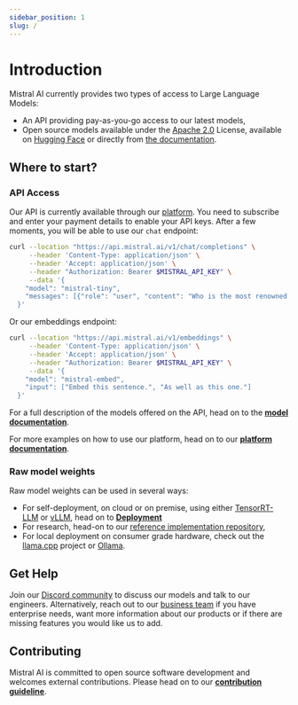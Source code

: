 ```yaml
---
sidebar_position: 1
slug: /
---
```

[platform_button]: /img/platform_button.svg
[platform_url]: https://console.mistral.ai/

# Introduction

Mistral AI currently provides two types of access to Large Language Models: 
- An API providing pay-as-you-go access to our latest models,
- Open source models available under the [Apache 2.0](https://github.com/apache/.github/blob/main/LICENSE) License, available on [Hugging Face](https://huggingface.co/mistralai) or directly from [the documentation](/models).

## Where to start?

### API Access

Our API is currently available through our [platform](https://console.mistral.ai/). You need to subscribe and enter your payment details to enable your API keys. After a few moments, you will be able to use our `chat` endpoint:

```bash
curl --location "https://api.mistral.ai/v1/chat/completions" \
     --header 'Content-Type: application/json' \
     --header 'Accept: application/json' \
     --header "Authorization: Bearer $MISTRAL_API_KEY" \
     --data '{
    "model": "mistral-tiny",
    "messages": [{"role": "user", "content": "Who is the most renowned French painter?"}]
  }'
```

Or our embeddings endpoint:

```bash
curl --location "https://api.mistral.ai/v1/embeddings" \
     --header 'Content-Type: application/json' \
     --header 'Accept: application/json' \
     --header "Authorization: Bearer $MISTRAL_API_KEY" \
     --data '{
    "model": "mistral-embed",
    "input": ["Embed this sentence.", "As well as this one."]
  }'
```

For a full description of the models offered on the API, head on to the **[model documentation](./models)**.

For more examples on how to use our platform, head on to our **[platform documentation](./platform/01-overview.md)**.

### Raw model weights

Raw model weights can be used in several ways: 
- For self-deployment, on cloud or on premise, using either [TensorRT-LLM](./self-deployment/trtllm) or [vLLM](./self-deployment/vllm), head on to **[Deployment](./self-deployment/skypilot)**
- For research, head-on to our [reference implementation repository](https://github.com/mistralai/mistral-src),
- For local deployment on consumer grade hardware, check out the [llama.cpp](https://github.com/ggerganov/llama.cpp) project or [Ollama](https://ollama.ai/).


## Get Help

Join our [Discord community](https://discord.gg/mistralai) to discuss our models and talk to our engineers. Alternatively, reach out to our [business team](https://mistral.ai/contact/) if you have enterprise needs, want more information about our products or if there are missing features you would like us to add.


## Contributing

Mistral AI is committed to open source software development and welcomes external contributions. Please head on to our **[contribution guideline](./contribute.md)**.
